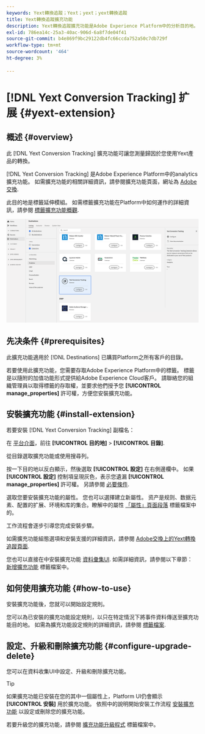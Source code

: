 ```yaml
---
keywords: Yext轉換追蹤；Yext；yext；yext轉換追蹤
title: Yext轉換追蹤擴充功能
description: Yext轉換追蹤擴充功能是Adobe Experience Platform中的分析目的地。 如需擴充功能的相關詳細資訊，請參閱Adobe交換上的擴充功能頁面。
exl-id: 786ea14c-25a3-40ac-906d-6a8f7de04f41
source-git-commit: b4e869f9bc29122db4fc66ccda752a50c7db729f
workflow-type: tm+mt
source-wordcount: '464'
ht-degree: 3%

---
```


# [!DNL Yext Conversion Tracking] 扩展 {#yext-extension}

## 概述 {#overview}

此 [!DNL Yext Conversion Tracking] 擴充功能可讓您測量歸因於您使用Yext產品的轉換。

[!DNL Yext Conversion Tracking] 是Adobe Experience Platform中的analytics擴充功能。 如需擴充功能的相關詳細資訊，請參閱擴充功能頁面，網址為 [Adobe交換](https://exchange.adobe.com/experiencecloud.details.103174.yext-conversion-tracking.html).

此目的地是標籤延伸模組。 如需標籤擴充功能在Platform中如何運作的詳細資訊，請參閱 [標籤擴充功能概觀](../launch-extensions/overview.md).

![Yext轉換追蹤擴充功能](../../assets/catalog/analytics/yext/catalog.png)

## 先决条件 {#prerequisites}

此擴充功能適用於 [!DNL Destinations] 已購買Platform之所有客戶的目錄。

若要使用此擴充功能，您需要存取Adobe Experience Platform中的標籤。 標籤是以隨附的加值功能形式提供給Adobe Experience Cloud客戶。 請聯絡您的組織管理員以取得標籤的存取權，並要求他們授予您 **[!UICONTROL manage_properties]** 許可權，方便您安裝擴充功能。

## 安裝擴充功能 {#install-extension}

若要安裝 [!DNL Yext Conversion Tracking] 副檔名：

在 [平台介面](https://platform.adobe.com/)，前往 **[!UICONTROL 目的地]** > **[!UICONTROL 目錄]**.

從目錄選取擴充功能或使用搜尋列。

按一下目的地以反白顯示，然後選取 **[!UICONTROL 設定]** 在右側邊欄中。 如果 **[!UICONTROL 設定]** 控制項呈現灰色，表示您遺漏 **[!UICONTROL manage_properties]** 許可權。 另請參閱 [必要條件](#prerequisites).

選取您要安裝擴充功能的屬性。 您也可以選擇建立新屬性。 资产是规则、数据元素、配置的扩展、环境和库的集合。瞭解中的屬性 [「屬性」頁面段落](../../../tags/ui/administration/companies-and-properties.md#properties-page) 標籤檔案中的。

工作流程會逐步引導您完成安裝步驟。

如需擴充功能組態選項和安裝支援的詳細資訊，請參閱 [Adobe交換上的Yext轉換追蹤頁面](https://exchange.adobe.com/experiencecloud.details.103174.yext-conversion-tracking.html).

您也可以直接在中安裝擴充功能 [資料彙集UI](https://experience.adobe.com/#/data-collection/). 如需詳細資訊，請參閱以下章節： [新增擴充功能](../../../tags/ui/managing-resources/extensions/overview.md#add-a-new-extension) 標籤檔案中。

## 如何使用擴充功能 {#how-to-use}

安裝擴充功能後，您就可以開始設定規則。

您可以為已安裝的擴充功能設定規則，以只在特定情況下將事件資料傳送至擴充功能目的地。 如需為擴充功能設定規則的詳細資訊，請參閱 [標籤檔案](../../../tags/ui/managing-resources/rules.md).

## 設定、升級和刪除擴充功能 {#configure-upgrade-delete}

您可以在資料收集UI中設定、升級和刪除擴充功能。

>[!TIP]
>
>如果擴充功能已安裝在您的其中一個屬性上，Platform UI仍會顯示 **[!UICONTROL 安裝]** 用於擴充功能。 依照中的說明開始安裝工作流程 [安裝擴充功能](#install-extension) 以設定或刪除您的擴充功能。

若要升級您的擴充功能，請參閱 [擴充功能升級程式](../../../tags/ui/managing-resources/extensions/extension-upgrade.md) 標籤檔案中。

